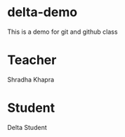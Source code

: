 # delta-demo
This is a demo for git and github class

# Teacher
Shradha Khapra

# Student
Delta Student